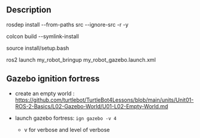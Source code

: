 

## Description


rosdep install --from-paths src --ignore-src -r -y

colcon build --symlink-install

source install/setup.bash

ros2 launch my_robot_bringup my_robot_gazebo.launch.xml









## Gazebo ignition fortress

- create an empty world : https://github.com/turtlebot/TurtleBot4Lessons/blob/main/units/Unit01-ROS-2-Basics/L02-Gazebo-World/U01-L02-Empty-World.md


- launch gazebo fortress: `ign gazebo -v 4`
  - v for verbose and level of verbose